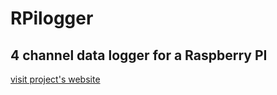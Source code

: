 RPilogger
=========

## 4 channel data logger for a Raspberry PI 

[visit project's website](http://geodata.ggki.hu/rpilogger)
